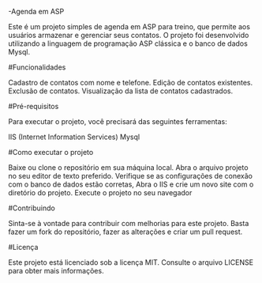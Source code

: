 -Agenda em ASP

Este é um projeto simples de agenda em ASP para treino, que permite aos usuários armazenar e gerenciar seus contatos. O projeto foi desenvolvido utilizando a linguagem de programação ASP clássica e o banco de dados Mysql.

#Funcionalidades

Cadastro de contatos com nome e telefone.
Edição de contatos existentes.
Exclusão de contatos.
Visualização da lista de contatos cadastrados.

#Pré-requisitos

Para executar o projeto, você precisará das seguintes ferramentas:

IIS (Internet Information Services)
Mysql

#Como executar o projeto

Baixe ou clone o repositório em sua máquina local.
Abra o arquivo projeto no seu editor de texto preferido.
Verifique se as configurações de conexão com o banco de dados estão corretas, 
Abra o IIS e crie um novo site com o diretório do projeto.
Execute o projeto no seu navegador

#Contribuindo

Sinta-se à vontade para contribuir com melhorias para este projeto. Basta fazer um fork do repositório, fazer as alterações e criar um pull request.

#Licença

Este projeto está licenciado sob a licença MIT. Consulte o arquivo LICENSE para obter mais informações.
